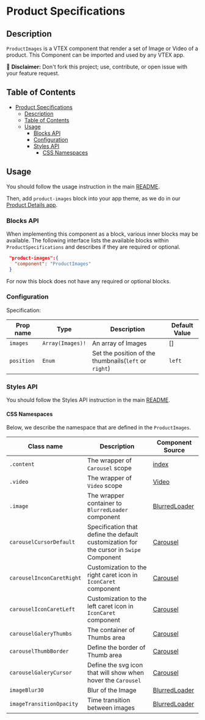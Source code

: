 # Product Specifications

## Description

`ProductImages` is a VTEX component that render a set of Image or Video of a product.
This Component can be imported and used by any VTEX app.

:loudspeaker: **Disclaimer:** Don't fork this project; use, contribute, or open issue with your feature request.

## Table of Contents

- [Product Specifications](#product-specifications)
  - [Description](#description)
  - [Table of Contents](#table-of-contents)
  - [Usage](#usage)
    - [Blocks API](#blocks-api)
    - [Configuration](#configuration)
    - [Styles API](#styles-api)
      - [CSS Namespaces](#css-namespaces)

## Usage

You should follow the usage instruction in the main [README](/README.md#usage).

Then, add `product-images` block into your app theme, as we do in our [Product Details app](https://github.com/vtex-apps/product-details/blob/master/store/blocks.json).

### Blocks API

When implementing this component as a block, various inner blocks may be available. The following interface lists the available blocks within `ProductSpecifications` and describes if they are required or optional.

```json
 "product-images":{
   "component": "ProductImages"
 }
```

For now this block does not have any required or optional blocks.

### Configuration

Specification:

| Prop name  | Type             | Description                                           | Default Value |
| ---------- | ---------------- | ----------------------------------------------------- | ------------- |
| `images`   | `Array(Images)!` | An array of Images                                    | []            |
| `position` | `Enum`           | Set the position of the thumbnails(`left` or `right`) | `left`        |

### Styles API

You should follow the Styles API instruction in the main [README](/README.md#styles-api).

#### CSS Namespaces

Below, we describe the namespace that are defined in the `ProductImages`.

| Class name                | Description                                                                             | Component Source                                                                   |
| ------------------------- | --------------------------------------------------------------------------------------- | ---------------------------------------------------------------------------------- |
| `.content`                | The wrapper of `Carousel` scope                                                         | [index](/react/components/ProductImages/index.js)                                  |
| `.video`                  | The wrapper of `Video` scope                                                            | [Video](/react/components/ProductImages/components/Video/index.js)                 |
| `.image`                  | The wrapper container to `BlurredLoader` component                                      | [BlurredLoader](/react/components/ProductImages/components/BlurredLoader/index.js) |
| `carouselCursorDefault`   | Specification that define the default customization for the cursor in `Swipe` Component | [Carousel](/react/components/ProductImages/components/Carousel/index.js)           |
| `carouselInconCaretRight` | Customization to the right caret icon in `IconCaret` component                          | [Carousel](/react/components/ProductImages/components/Carousel/index.js)           |
| `carouselIconCaretLeft`   | Customization to the left caret icon in `IconCaret` component                           | [Carousel](/react/components/ProductImages/components/Carousel/index.js)           |
| `carouselGaleryThumbs`    | The container of Thumbs area                                                            | [Carousel](/react/components/ProductImages/components/Carousel/index.js)           |
| `carouselThumbBorder`     | Define the border of Thumb area                                                         | [Carousel](/react/components/ProductImages/components/Carousel/index.js)           |
| `carouselGaleryCursor`    | Define the svg icon that will show when hover the `Carousel`                            | [Carousel](/react/components/ProductImages/components/Carousel/index.js)           |
| `imageBlur30`             | Blur of the Image                                                                       | [BlurredLoader](/react/components/ProductImages/components/BlurredLoader/index.js) |
| `imageTransitionOpacity`  | Time transition between images                                                          | [BlurredLoader](/react/components/ProductImages/components/BlurredLoader/index.js) |
